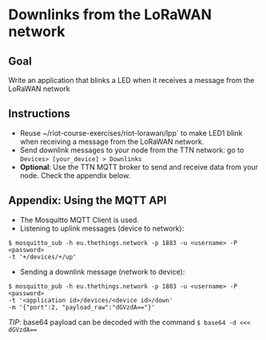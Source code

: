 # Downlinks from the LoRaWAN network

## **Goal**
Write an application that blinks a LED when it receives a message from the
LoRaWAN network

## Instructions
  - Reuse ~/riot-course-exercises/riot-lorawan/lpp` to make LED1 blink
    when receiving a message from the LoRaWAN network.
  - Send downlink messages to your node from the TTN network: go to
    `Devices> [your_device] > Downlinks`
  - **Optional**: Use the TTN MQTT broker to send and receive data from
    your node. Check the appendix below.

## Appendix: Using the MQTT API
  - The Mosquitto MQTT Client is used.
  - Listening to uplink messages (device to network):
```
$ mosquitto_sub -h eu.thethings.network -p 1883 -u <username> -P <password>
-t '+/devices/+/up'
```
  - Sending a downlink message (network to device):
```
$ mosquitto_pub -h eu.thethings.network -p 1883 -u <username> -P <password>
-t '<application id>/devices/<device id>/down'
-m '{"port":2, "payload_raw":"dGVzdA=="}'
```

_TIP_: base64 payload can be decoded with the command `$ base64 -d <<< dGVzdA==`
